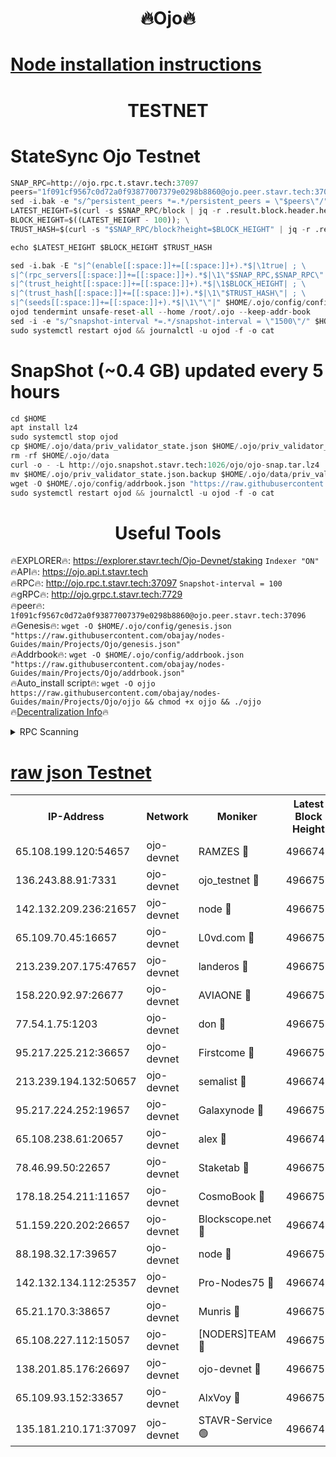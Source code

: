 <h1 align="center"> 🔥Ojo🔥</h1>

[Node installation instructions](https://github.com/obajay/nodes-Guides/tree/main/Projects/Ojo)
=

<h1 align="center"> TESTNET</h1>

# StateSync Ojo Testnet
```python
SNAP_RPC=http://ojo.rpc.t.stavr.tech:37097
peers="1f091cf9567c0d72a0f93877007379e0298b8860@ojo.peer.stavr.tech:37096"
sed -i.bak -e "s/^persistent_peers *=.*/persistent_peers = \"$peers\"/" $HOME/.ojo/config/config.toml
LATEST_HEIGHT=$(curl -s $SNAP_RPC/block | jq -r .result.block.header.height); \
BLOCK_HEIGHT=$((LATEST_HEIGHT - 100)); \
TRUST_HASH=$(curl -s "$SNAP_RPC/block?height=$BLOCK_HEIGHT" | jq -r .result.block_id.hash)

echo $LATEST_HEIGHT $BLOCK_HEIGHT $TRUST_HASH

sed -i.bak -E "s|^(enable[[:space:]]+=[[:space:]]+).*$|\1true| ; \
s|^(rpc_servers[[:space:]]+=[[:space:]]+).*$|\1\"$SNAP_RPC,$SNAP_RPC\"| ; \
s|^(trust_height[[:space:]]+=[[:space:]]+).*$|\1$BLOCK_HEIGHT| ; \
s|^(trust_hash[[:space:]]+=[[:space:]]+).*$|\1\"$TRUST_HASH\"| ; \
s|^(seeds[[:space:]]+=[[:space:]]+).*$|\1\"\"|" $HOME/.ojo/config/config.toml
ojod tendermint unsafe-reset-all --home /root/.ojo --keep-addr-book
sed -i -e "s/^snapshot-interval *=.*/snapshot-interval = \"1500\"/" $HOME/.ojo/config/app.toml
sudo systemctl restart ojod && journalctl -u ojod -f -o cat
```
# SnapShot (~0.4 GB) updated every 5 hours
```python
cd $HOME
apt install lz4
sudo systemctl stop ojod
cp $HOME/.ojo/data/priv_validator_state.json $HOME/.ojo/priv_validator_state.json.backup
rm -rf $HOME/.ojo/data
curl -o - -L http://ojo.snapshot.stavr.tech:1026/ojo/ojo-snap.tar.lz4 | lz4 -c -d - | tar -x -C $HOME/.ojo --strip-components 2
mv $HOME/.ojo/priv_validator_state.json.backup $HOME/.ojo/data/priv_validator_state.json
wget -O $HOME/.ojo/config/addrbook.json "https://raw.githubusercontent.com/obajay/nodes-Guides/main/Projects/Ojo/addrbook.json"
sudo systemctl restart ojod && journalctl -u ojod -f -o cat
```
 <h1 align="center"> Useful Tools</h1>

🔥EXPLORER🔥:        https://explorer.stavr.tech/Ojo-Devnet/staking        `Indexer "ON"` \
🔥API🔥:                     https://ojo.api.t.stavr.tech \
🔥RPC🔥:                    http://ojo.rpc.t.stavr.tech:37097              `Snapshot-interval = 100` \
🔥gRPC🔥:                  http://ojo.grpc.t.stavr.tech:7729 \
🔥peer🔥:                   `1f091cf9567c0d72a0f93877007379e0298b8860@ojo.peer.stavr.tech:37096` \
🔥Genesis🔥:    ```wget -O $HOME/.ojo/config/genesis.json "https://raw.githubusercontent.com/obajay/nodes-Guides/main/Projects/Ojo/genesis.json"``` \
🔥Addrbook🔥:    ```wget -O $HOME/.ojo/config/addrbook.json "https://raw.githubusercontent.com/obajay/nodes-Guides/main/Projects/Ojo/addrbook.json"``` \
🔥Auto_install script🔥: ```wget -O ojjo https://raw.githubusercontent.com/obajay/nodes-Guides/main/Projects/Ojo/ojjo && chmod +x ojjo && ./ojjo``` \
🔥[Decentralization Info](https://github.com/obajay/StateSync-snapshots/tree/main/Projects/Ojo/Decentralization)🔥



<details>
<summary>RPC Scanning</summary>

<h2 align="center"> We scan nodes in real time every 4 hours. And we provide the final result of RPC endpoints.
We cannot influence the operation of these nodes in any way. </h2>


```python
If Voting Power is higher than 0 --> then the Node is a validator of the network and may be subject to attack and be a potential threat to the chain.
```
```python
We marked such validators with a red symbol
```

</details>

[raw json Testnet](https://rpc-check.ojot.stavr.tech/ojot/rpc-ojot-result.json)
=


<table><tr><th>IP-Address</th><th>Network</th><th>Moniker</th><th>Latest Block Height</th><th>Earliest Block Height</th><th>Catching Up</th><th>Tx Index</th><th>Voting Power</th><th>Scan Time</th></tr><tr><td>65.108.199.120:54657</td><td>ojo-devnet</td><td>RAMZES 🔴</td><td>4966749</td><td>306156</td><td>False</td><td>on</td><td>15420</td><td>2024-01-14T23:38:23.765647867UTC</td></tr><tr><td>136.243.88.91:7331</td><td>ojo-devnet</td><td>ojo_testnet 🔴</td><td>4966750</td><td>308845</td><td>False</td><td>on</td><td>1000</td><td>2024-01-14T23:38:30.204095051UTC</td></tr><tr><td>142.132.209.236:21657</td><td>ojo-devnet</td><td>node 🔴</td><td>4966753</td><td>350001</td><td>False</td><td>on</td><td>1999</td><td>2024-01-14T23:38:45.886487432UTC</td></tr><tr><td>65.109.70.45:16657</td><td>ojo-devnet</td><td>L0vd.com 🔴</td><td>4966755</td><td>695918</td><td>False</td><td>off</td><td>998</td><td>2024-01-14T23:38:58.981675025UTC</td></tr><tr><td>213.239.207.175:47657</td><td>ojo-devnet</td><td>landeros 🔴</td><td>4966752</td><td>2714001</td><td>False</td><td>off</td><td>11083</td><td>2024-01-14T23:38:41.172421190UTC</td></tr><tr><td>158.220.92.97:26677</td><td>ojo-devnet</td><td>AVIAONE 🔴</td><td>4966752</td><td>2754001</td><td>False</td><td>on</td><td>19926</td><td>2024-01-14T23:38:40.854181540UTC</td></tr><tr><td>77.54.1.75:1203</td><td>ojo-devnet</td><td>don 🔴</td><td>4966754</td><td>2906401</td><td>False</td><td>on</td><td>10</td><td>2024-01-14T23:38:50.799617241UTC</td></tr><tr><td>95.217.225.212:36657</td><td>ojo-devnet</td><td>Firstcome 🔴</td><td>4966750</td><td>2985946</td><td>False</td><td>on</td><td>13566</td><td>2024-01-14T23:38:29.971455497UTC</td></tr><tr><td>213.239.194.132:50657</td><td>ojo-devnet</td><td>semalist 🔴</td><td>4966749</td><td>3223522</td><td>False</td><td>on</td><td>21037</td><td>2024-01-14T23:38:24.085421068UTC</td></tr><tr><td>95.217.224.252:19657</td><td>ojo-devnet</td><td>Galaxynode 🔴</td><td>4966754</td><td>3685492</td><td>False</td><td>on</td><td>11888</td><td>2024-01-14T23:38:55.848876003UTC</td></tr><tr><td>65.108.238.61:20657</td><td>ojo-devnet</td><td>alex 🔴</td><td>4966749</td><td>4158001</td><td>False</td><td>on</td><td>11359</td><td>2024-01-14T23:38:23.434186656UTC</td></tr><tr><td>78.46.99.50:22657</td><td>ojo-devnet</td><td>Staketab 🔴</td><td>4966755</td><td>4254801</td><td>False</td><td>on</td><td>1276</td><td>2024-01-14T23:38:59.242416111UTC</td></tr><tr><td>178.18.254.211:11657</td><td>ojo-devnet</td><td>CosmoBook 🔴</td><td>4966753</td><td>4392001</td><td>False</td><td>off</td><td>1057</td><td>2024-01-14T23:38:50.293567560UTC</td></tr><tr><td>51.159.220.202:26657</td><td>ojo-devnet</td><td>Blockscope.net 🔴</td><td>4966749</td><td>4425001</td><td>False</td><td>on</td><td>1707</td><td>2024-01-14T23:38:23.101320418UTC</td></tr><tr><td>88.198.32.17:39657</td><td>ojo-devnet</td><td>node 🔴</td><td>4966754</td><td>4710001</td><td>False</td><td>on</td><td>85777</td><td>2024-01-14T23:38:51.095882170UTC</td></tr><tr><td>142.132.134.112:25357</td><td>ojo-devnet</td><td>Pro-Nodes75 🔴</td><td>4966749</td><td>4866749</td><td>False</td><td>on</td><td>24651</td><td>2024-01-14T23:38:27.084663399UTC</td></tr><tr><td>65.21.170.3:38657</td><td>ojo-devnet</td><td>Munris 🔴</td><td>4966750</td><td>4866750</td><td>False</td><td>off</td><td>20123</td><td>2024-01-14T23:38:29.573442671UTC</td></tr><tr><td>65.108.227.112:15057</td><td>ojo-devnet</td><td>[NODERS]TEAM 🔴</td><td>4966755</td><td>4866755</td><td>False</td><td>off</td><td>9999</td><td>2024-01-14T23:38:56.209399365UTC</td></tr><tr><td>138.201.85.176:26697</td><td>ojo-devnet</td><td>ojo-devnet 🔴</td><td>4966755</td><td>4866755</td><td>False</td><td>on</td><td>1000024000</td><td>2024-01-14T23:38:58.617927078UTC</td></tr><tr><td>65.109.93.152:33657</td><td>ojo-devnet</td><td>AlxVoy 🔴</td><td>4966753</td><td>4943001</td><td>False</td><td>on</td><td>4491415</td><td>2024-01-14T23:38:45.611387103UTC</td></tr><tr><td>135.181.210.171:37097</td><td>ojo-devnet</td><td>STAVR-Service 🟢</td><td>4966749</td><td>4966001</td><td>False</td><td>on</td><td>0</td><td>2024-01-14T23:38:24.812786204UTC</td></tr></table>
